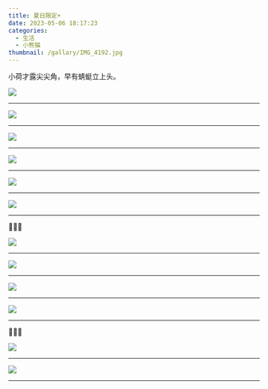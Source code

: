 ```yaml
---
title: 夏日限定☀️
date: 2023-05-06 18:17:23
categories:
  - 生活
  - 小熊猫
thumbnail: /gallary/IMG_4192.jpg
---
```


小荷才露尖尖角，早有蜻蜓立上头。

![](/gallary/IMG_4181.jpg)

<!-- more -->

---

![](/gallary/IMG_4182.jpg)

---

![](/gallary/IMG_4183.jpg)

---

![](/gallary/IMG_4188.jpg)

---

![](/gallary/IMG_4189.jpg)

---

![](/gallary/IMG_4193.jpg)

---

🧜🏻‍♀️

![](/gallary/IMG_4184.jpg)

---

![](/gallary/IMG_4185.jpg)

---

![](/gallary/IMG_4186.jpg)

---

![](/gallary/IMG_4187.jpg)

---

🦸🏻‍♀️

![](/gallary/IMG_4190.jpg)

---

![](/gallary/IMG_4191.jpg)

---

